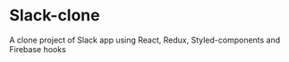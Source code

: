 # Slack-clone
A clone project of Slack app using React, Redux, Styled-components and Firebase hooks
